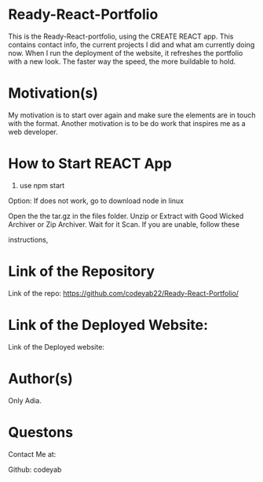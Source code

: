 # Ready-React-Portfolio

This is the  Ready-React-portfolio, using the CREATE REACT app. This contains contact info, the current projects I did and what am currently doing now. 
When I run the deployment of the website, it refreshes the portfolio with a new look. The faster way the speed, the more buildable to hold. 

# Motivation(s)

My motivation is to start over again and make sure the elements are in touch with the format. Another motivation is to be do work that inspires me
as a web developer. 

# How to Start REACT App

1. use npm start 

Option: If does not work, go to download node in linux

Open the the tar.gz in the files folder. Unzip or Extract with Good Wicked Archiver or Zip Archiver. Wait for it Scan. If you are unable, follow these 

instructions, 





# Link of the Repository

Link of the repo: https://github.com/codeyab22/Ready-React-Portfolio/

# Link of the Deployed Website:

Link of the Deployed website: 


# Author(s)

Only Adia. 


# Questons

Contact Me at:

Github: codeyab
